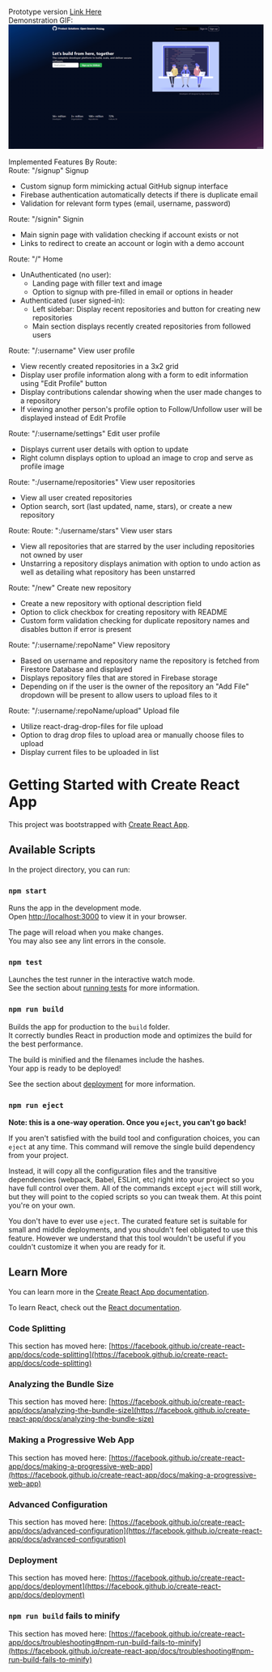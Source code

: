 Prototype version [Link Here](https://github-clone-5883f.web.app/)  
Demonstration GIF:  
<img src="/example-images/signin.gif">
  
Implemented Features By Route:  
Route: "/signup" Signup
 - Custom signup form mimicking actual GitHub signup interface  
 - Firebase authentication automatically detects if there is duplicate email  
 - Validation for relevant form types (email, username, password)  
  
Route: "/signin" Signin  
 - Main signin page with validation checking if account exists or not  
 - Links to redirect to create an account or login with a demo account  
  
Route: "/" Home
- UnAuthenticated (no user):  
    - Landing page with filler text and image  
    - Option to signup with pre-filled in email or options in header  
- Authenticated (user signed-in):  
    - Left sidebar: Display recent repositories and button for creating new repositories  
    - Main section displays recently created repositories from followed users  
  
Route: "/:username" View user profile  
 - View recently created repositories in a 3x2 grid  
 - Display user profile information along with a form to edit information using "Edit Profile" button   
 - Display contributions calendar showing when the user made changes to a repository  
 - If viewing another person's profile option to Follow/Unfollow user will be displayed instead of Edit Profile  

Route: "/:username/settings" Edit user profile  
 - Displays current user details with option to update  
 - Right column displays option to upload an image to crop and serve as profile image  
  
Route: ":/username/repositories" View user repositories  
 - View all user created repositories  
 - Option search, sort (last updated, name, stars), or create a new repository  
  
Route: Route: ":/username/stars" View user stars  
 - View all repositories that are starred by the user including repositories not owned by user  
 - Unstarring a repository displays animation with option to undo action as well as detailing what repository has been unstarred  
  
Route: "/new" Create new repository
 - Create a new repository with optional description field
 - Option to click checkbox for creating repository with README
 - Custom form validation checking for duplicate repository names and disables button if error is present  
  
Route: "/:username/:repoName" View repository  
 - Based on username and repository name the repository is fetched from Firestore Database and displayed  
 - Displays repository files that are stored in Firebase storage  
 - Depending on if the user is the owner of the repository an "Add File" dropdown will be present to allow users to upload files to it  

Route: "/:username/:repoName/upload" Upload file  
 - Utilize react-drag-drop-files for file upload  
 - Option to drag drop files to upload area or manually choose files to upload  
 - Display current files to be uploaded in list  
   


# Getting Started with Create React App

This project was bootstrapped with [Create React App](https://github.com/facebook/create-react-app).

## Available Scripts

In the project directory, you can run:

### `npm start`

Runs the app in the development mode.\
Open [http://localhost:3000](http://localhost:3000) to view it in your browser.

The page will reload when you make changes.\
You may also see any lint errors in the console.

### `npm test`

Launches the test runner in the interactive watch mode.\
See the section about [running tests](https://facebook.github.io/create-react-app/docs/running-tests) for more information.

### `npm run build`

Builds the app for production to the `build` folder.\
It correctly bundles React in production mode and optimizes the build for the best performance.

The build is minified and the filenames include the hashes.\
Your app is ready to be deployed!

See the section about [deployment](https://facebook.github.io/create-react-app/docs/deployment) for more information.

### `npm run eject`

**Note: this is a one-way operation. Once you `eject`, you can't go back!**

If you aren't satisfied with the build tool and configuration choices, you can `eject` at any time. This command will remove the single build dependency from your project.

Instead, it will copy all the configuration files and the transitive dependencies (webpack, Babel, ESLint, etc) right into your project so you have full control over them. All of the commands except `eject` will still work, but they will point to the copied scripts so you can tweak them. At this point you're on your own.

You don't have to ever use `eject`. The curated feature set is suitable for small and middle deployments, and you shouldn't feel obligated to use this feature. However we understand that this tool wouldn't be useful if you couldn't customize it when you are ready for it.

## Learn More

You can learn more in the [Create React App documentation](https://facebook.github.io/create-react-app/docs/getting-started).

To learn React, check out the [React documentation](https://reactjs.org/).

### Code Splitting

This section has moved here: [https://facebook.github.io/create-react-app/docs/code-splitting](https://facebook.github.io/create-react-app/docs/code-splitting)

### Analyzing the Bundle Size

This section has moved here: [https://facebook.github.io/create-react-app/docs/analyzing-the-bundle-size](https://facebook.github.io/create-react-app/docs/analyzing-the-bundle-size)

### Making a Progressive Web App

This section has moved here: [https://facebook.github.io/create-react-app/docs/making-a-progressive-web-app](https://facebook.github.io/create-react-app/docs/making-a-progressive-web-app)

### Advanced Configuration

This section has moved here: [https://facebook.github.io/create-react-app/docs/advanced-configuration](https://facebook.github.io/create-react-app/docs/advanced-configuration)

### Deployment

This section has moved here: [https://facebook.github.io/create-react-app/docs/deployment](https://facebook.github.io/create-react-app/docs/deployment)

### `npm run build` fails to minify

This section has moved here: [https://facebook.github.io/create-react-app/docs/troubleshooting#npm-run-build-fails-to-minify](https://facebook.github.io/create-react-app/docs/troubleshooting#npm-run-build-fails-to-minify)
